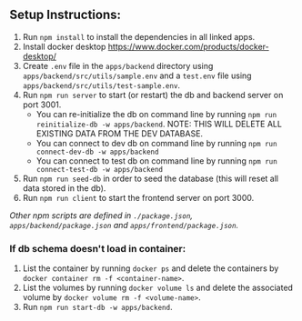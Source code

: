 ## Setup Instructions:

1. Run `npm install` to install the dependencies in all linked apps.
2. Install docker desktop https://www.docker.com/products/docker-desktop/
3. Create `.env` file in the `apps/backend` directory using `apps/backend/src/utils/sample.env` and a `test.env` file using `apps/backend/src/utils/test-sample.env`.
4. Run `npm run server` to start (or restart) the db and backend server on port 3001.
    - You can re-initialize the db on command line by running `npm run reinitialize-db -w apps/backend`. NOTE: THIS WILL DELETE ALL EXISTING DATA FROM THE DEV DATABASE.
    - You can connect to dev db on command line  by running `npm run connect-dev-db -w apps/backend`
    - You can connect to test db on command line by running `npm run connect-test-db -w apps/backend`
5. Run `npm run seed-db` in order to seed the database (this will reset all data stored in the db).
7. Run `npm run client` to start the frontend server on port 3000.

_Other npm scripts are defined in `./package.json`, `apps/backend/package.json` and `apps/frontend/package.json`._

### If db schema doesn't load in container:

1. List the container by running `docker ps` and delete the containers by `docker container rm -f <container-name>`.
2. List the volumes by running `docker volume ls` and delete the associated volume by `docker volume rm -f <volume-name>`.
3. Run `npm run start-db -w apps/backend`.
